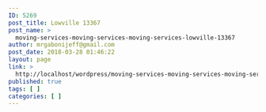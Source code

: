 ```yaml
---
ID: 5269
post_title: Lowville 13367
post_name: >
  moving-services-moving-services-moving-services-lowville-13367
author: mrgabonijeff@gmail.com
post_date: 2018-03-28 01:46:22
layout: page
link: >
  http://localhost/wordpress/moving-services-moving-services-moving-services-lowville-13367/
published: true
tags: [ ]
categories: [ ]
---
```

